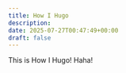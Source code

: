 ```yaml
---
title: How I Hugo
description: 
date: 2025-07-27T00:47:49+00:00
draft: false
---
```

This is How I Hugo! Haha!